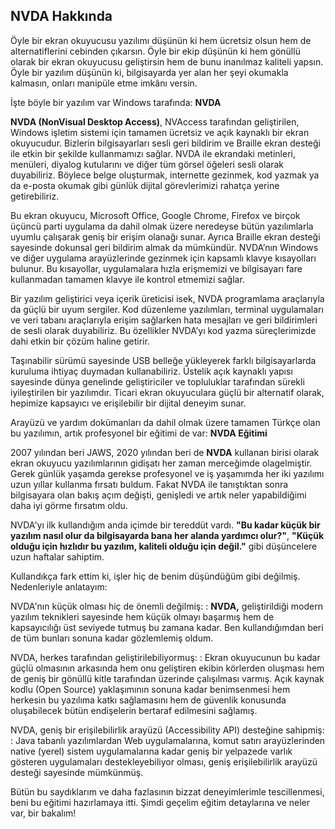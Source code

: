 ## NVDA Hakkında

Öyle bir ekran okuyucusu yazılımı düşünün ki hem ücretsiz olsun hem de alternatiflerini cebinden çıkarsın. Öyle bir ekip düşünün ki hem gönüllü olarak bir ekran okuyucusu geliştirsin hem de bunu inanılmaz kaliteli yapsın. Öyle bir yazılım düşünün ki, bilgisayarda yer alan her şeyi okumakla kalmasın, onları manipüle etme imkânı versin.

İşte böyle bir yazılım var Windows tarafında: **NVDA**

**NVDA (NonVisual Desktop Access)**, NVAccess tarafından geliştirilen, Windows işletim sistemi için tamamen ücretsiz ve açık kaynaklı bir ekran okuyucudur. Bizlerin bilgisayarları sesli geri bildirim ve Braille ekran desteği ile etkin bir şekilde kullanmamızı sağlar. NVDA ile ekrandaki metinleri, menüleri, diyalog kutularını ve diğer tüm görsel öğeleri sesli olarak duyabiliriz. Böylece belge oluşturmak, internette gezinmek, kod yazmak ya da e-posta okumak gibi günlük dijital görevlerimizi rahatça yerine getirebiliriz.

Bu ekran okuyucu, Microsoft Office, Google Chrome, Firefox ve birçok üçüncü parti uygulama da dahil olmak üzere neredeyse bütün yazılımlarla uyumlu çalışarak geniş bir erişim olanağı sunar. Ayrıca Braille ekran desteği sayesinde dokunsal geri bildirim almak da mümkündür. NVDA’nın Windows ve diğer uygulama arayüzlerinde gezinmek için kapsamlı klavye kısayolları bulunur. Bu kısayollar, uygulamalara hızla erişmemizi ve bilgisayarı fare kullanmadan tamamen klavye ile kontrol etmemizi sağlar.

Bir yazılım geliştirici veya içerik üreticisi isek, NVDA programlama araçlarıyla da güçlü bir uyum sergiler. Kod düzenleme yazılımları, terminal uygulamaları ve veri tabanı araçlarıyla erişim sağlarken hata mesajları ve geri bildirimleri de sesli olarak duyabiliriz. Bu özellikler NVDA’yı kod yazma süreçlerimizde dahi etkin bir çözüm haline getirir.

Taşınabilir sürümü sayesinde USB belleğe yükleyerek farklı bilgisayarlarda kuruluma ihtiyaç duymadan kullanabiliriz. Üstelik açık kaynaklı yapısı sayesinde dünya genelinde geliştiriciler ve topluluklar tarafından sürekli iyileştirilen bir yazılımdır. Ticari ekran okuyuculara güçlü bir alternatif olarak, hepimize kapsayıcı ve erişilebilir bir dijital deneyim sunar.

Arayüzü ve yardım dokümanları da dahil olmak üzere tamamen Türkçe olan bu yazılımın, artık profesyonel bir eğitimi de var: **NVDA Eğitimi**

2007 yılından beri JAWS, 2020 yılından beri de **NVDA** kullanan birisi olarak ekran okuyucu yazılımlarının gidişatı her zaman merceğimde olagelmiştir. Gerek günlük yaşamda gerekse profesyonel ve iş yaşamımda her iki yazılımı uzun yıllar kullanma fırsatı buldum. Fakat NVDA ile tanıştıktan sonra bilgisayara olan bakış açım değişti, genişledi ve artık neler yapabildiğimi daha iyi görme fırsatım oldu.

NVDA'yı ilk kullandığım anda içimde bir tereddüt vardı. **"Bu kadar küçük bir yazılım nasıl olur da bilgisayarda bana her alanda yardımcı olur?"**, **"Küçük olduğu için hızlıdır bu yazılım, kaliteli olduğu için değil."** gibi düşüncelere uzun haftalar sahiptim.

Kullandıkça fark ettim ki, işler hiç de benim düşündüğüm gibi değilmiş. Nedenleriyle anlatayım:

NVDA'nın küçük olması hiç de önemli değilmiş:
: **NVDA,** geliştirildiği modern yazılım teknikleri sayesinde hem küçük olmayı başarmış hem de kapsayıcılığı üst seviyede tutmuş bu zamana kadar. Ben kullandığımdan beri de tüm bunları sonuna kadar gözlemlemiş oldum.

NVDA, herkes tarafından geliştirilebiliyormuş:
: Ekran okuyucunun bu kadar güçlü olmasının arkasında hem onu geliştiren ekibin körlerden oluşması hem de geniş bir gönüllü kitle tarafından üzerinde çalışılması varmış. Açık kaynak kodlu (Open Source) yaklaşımının sonuna kadar benimsenmesi hem herkesin bu yazılıma katkı sağlamasını hem de güvenlik konusunda oluşabilecek bütün endişelerin bertaraf edilmesini sağlamış.

NVDA, geniş bir erişilebilirlik arayüzü (Accessibility API) desteğine sahipmiş:
: Java tabanlı yazılımlardan Web uygulamalarına, komut satırı arayüzlerinden native (yerel) sistem uygulamalarına kadar geniş bir yelpazede varlık gösteren uygulamaları destekleyebiliyor olması, geniş erişilebilirlik arayüzü desteği sayesinde mümkünmüş.

Bütün bu saydıklarım ve daha fazlasının bizzat deneyimlerimle tescillenmesi, beni bu eğitimi hazırlamaya itti. Şimdi geçelim eğitim detaylarına ve neler var, bir bakalım!